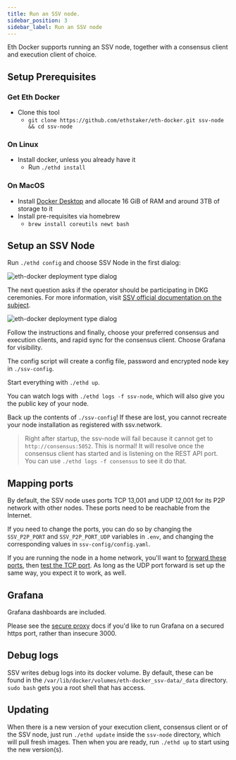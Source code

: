 ```yaml
---
title: Run an SSV node.
sidebar_position: 3
sidebar_label: Run an SSV node
---
```


Eth Docker supports running an SSV node, together with a consensus client and execution client of choice.

## Setup Prerequisites
### Get Eth Docker
- Clone this tool
  - `git clone https://github.com/ethstaker/eth-docker.git ssv-node && cd ssv-node`

### On Linux
- Install docker, unless you already have it
  - Run `./ethd install`

### On MacOS
- Install [Docker Desktop](https://www.docker.com/products/docker-desktop) and allocate 16 GiB of RAM and around 3TB
of storage to it
- Install pre-requisites via homebrew
  - `brew install coreutils newt bash`

## Setup an SSV Node

Run `./ethd config` and choose SSV Node in the first dialog:

![eth-docker deployment type dialog](../../../static/img/ssv-node.png)

The next question asks if the operator should be participating in DKG ceremonies. For more information, visit [SSV official documentation on the subject](https://docs.ssv.network/developers/tools/ssv-dkg-client).

![eth-docker deployment type dialog](../../../static/img/dkg.png)

Follow the instructions and finally, choose your preferred consensus and execution clients, and
rapid sync for the consensus client. Choose Grafana for visibility.

The config script will create a config file, password and encrypted node key in `./ssv-config`.

Start everything with `./ethd up`.

You can watch logs with `./ethd logs -f ssv-node`, which will also give you the public key of your node.

Back up the contents of `./ssv-config`! If these are lost, you cannot recreate your node installation as registered
with ssv.network.

>Right after startup, the ssv-node will fail because it cannot get to `http://consensus:5052`. This is normal! It will
resolve once the consensus client has started and is listening on the REST API port. You can use
`./ethd logs -f consensus` to see it do that.

## Mapping ports

By default, the SSV node uses ports TCP 13,001 and UDP 12,001 for its P2P network with other nodes. These ports need to
be reachable from the Internet.

If you need to change the ports, you can do so by changing the `SSV_P2P_PORT` and `SSV_P2P_PORT_UDP` variables in
`.env`, and changing the corresponding values in `ssv-config/config.yaml`.

If you are running the node in a home network, you'll want to [forward these ports](https://portforward.com/router.htm),
then [test the TCP port](https://www.yougetsignal.com/tools/open-ports/). As long as the UDP port forward is set up the
same way, you expect it to work, as well.

## Grafana

Grafana dashboards are included.

Please see the [secure proxy](../../Usage/ReverseProxy.md) docs if you'd like to run Grafana on a secured https port,
rather than insecure 3000.

## Debug logs

SSV writes debug logs into its docker volume. By default, these can be found in the
`/var/lib/docker/volumes/eth-docker_ssv-data/_data` directory. `sudo bash` gets you a root shell that has access.

## Updating

When there is a new version of your execution client, consensus client or of the SSV node, just run `./ethd update`
inside the `ssv-node` directory, which will pull fresh images. Then when you are ready, run `./ethd up` to start using
the new version(s).
